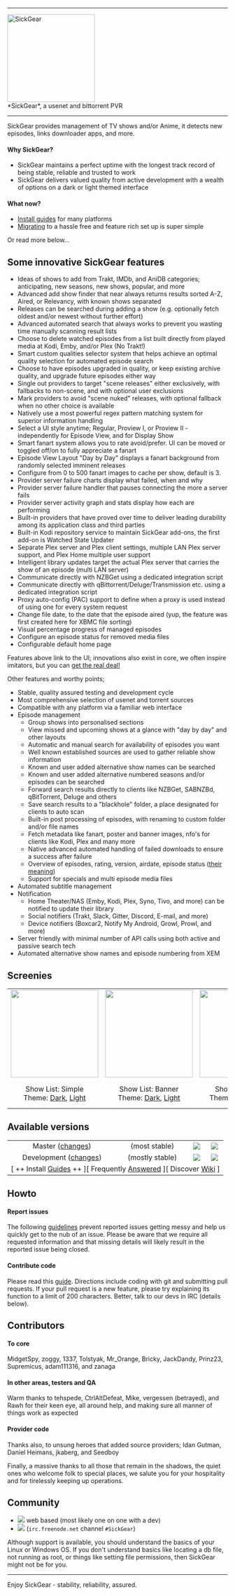 <hr>
<div><a id="top"><img alt="SickGear" width="200" src="https://raw.githubusercontent.com/wiki/SickGear/SickGear.Wiki/images/SickGearLogo.png"></a></div>
*SickGear*, a usenet and bittorrent PVR
<hr>

SickGear provides management of TV shows and/or Anime, it detects new episodes, links downloader apps, and more.

#### Why SickGear?
* SickGear maintains a perfect uptime with the longest track record of being stable, reliable and trusted to work
* SickGear delivers valued quality from active development with a wealth of options on a dark or light themed interface

#### What now?
* [Install guides](https://github.com/SickGear/SickGear/wiki/Installation-Instructions) for many platforms
* [Migrating](https://github.com/SickGear/SickGear/wiki/Install-SickGear-%5B0%5D-Migrate) to a hassle free and feature rich set up is super simple

Or read more below...

## Some innovative SickGear features
* Ideas of shows to add from Trakt, IMDb, and AniDB categories; anticipating, new seasons, new shows, popular, and more
* Advanced add show finder that near always returns results sorted A-Z, Aired, or Relevancy, with known shows separated
* Releases can be searched during adding a show (e.g. optionally fetch oldest and/or newest without further effort)
* Advanced automated search that always works to prevent you wasting time manually scanning result lists
* Choose to delete watched episodes from a list built directly from played media at Kodi, Emby, and/or Plex (No Trakt!)
* Smart custom qualities selector system that helps achieve an optimal quality selection for automated episode search
* Choose to have episodes upgraded in quality, or keep existing archive quality, and upgrade future episodes either way
* Single out providers to target "scene releases" either exclusively, with fallbacks to non-scene, and with optional user exclusions
* Mark providers to avoid "scene nuked" releases, with optional fallback when no other choice is available
* Natively use a most powerful regex pattern matching system for superior information handling
* Select a UI style anytime; Regular, Proview I, or Proview II - independently for Episode View, and for Display Show
* Smart fanart system allows you to rate avoid/prefer. UI can be moved or toggled off/on to fully appreciate a fanart
* Episode View Layout "Day by Day" displays a fanart background from randomly selected imminent releases
* Configure from 0 to 500 fanart images to cache per show, default is 3.
* Provider server failure charts display what failed, when and why
* Provider server failure handler that pauses connecting the more a server fails
* Provider server activity graph and stats display how each are performing
* Built-in providers that have proved over time to deliver leading durability among its application class and third parties
* Built-in Kodi repository service to maintain SickGear add-ons, the first add-on is Watched State Updater
* Separate Plex server and Plex client settings, multiple LAN Plex server support, and Plex Home multiple user support
* Intelligent library updates target the actual Plex server that carries the show of an episode (multi LAN server)
* Communicate directly with NZBGet using a dedicated integration script
* Communicate directly with qBittorrent/Deluge/Transmission etc. using a dedicated integration script
* Proxy auto-config (PAC) support to define when a proxy is used instead of using one for every system request
* Change file date, to the date that the episode aired (yup, the feature was first created here for XBMC file sorting)
* Visual percentage progress of managed episodes
* Configure an episode status for removed media files
* Configurable default home page

Features above link to the UI; innovations also exist in core, we often inspire imitators, but you can [get the real deal!](https://github.com/SickGear/SickGear/wiki/Installation-Instructions)

Other features and worthy points;
* Stable, quality assured testing and development cycle
* Most comprehensive selection of usenet and torrent sources
* Compatible with any platform via a familiar web interface
* Episode management
  * Group shows into personalised sections
  * View missed and upcoming shows at a glance with "day by day" and other layouts
  * Automatic and manual search for availability of episodes you want
  * Well known established sources are used to gather reliable show information
  * Known and user added alternative show names can be searched
  * Known and user added alternative numbered seasons and/or episodes can be searched
  * Forward search results directly to clients like NZBGet, SABNZBd, qBitTorrent, Deluge and others
  * Save search results to a "blackhole" folder, a place designated for clients to auto scan
  * Built-in post processing of episodes, with renaming to custom folder and/or file names
  * Fetch metadata like fanart, poster and banner images, nfo's for clients like Kodi, Plex and many more
  * Native advanced automated handling of failed downloads to ensure a success after failure
  * Overview of episodes, rating, version, airdate, episode status ([their meaning](https://github.com/SickGear/SickGear/wiki/Status-Modes))
  * Support for specials and multi episode media files
* Automated subtitle management
* Notification
  * Home Theater/NAS (Emby, Kodi, Plex, Syno, Tivo, and more) can be notified to update their library
  * Social notifiers (Trakt, Slack, Gitter, Discord, E-mail, and more)
  * Device notifiers (Boxcar2, Notify My Android, Growl, Prowl, and more)
* Server friendly with minimal number of API calls using both active and passive search tech
* Automated alternative show names and episode numbering from XEM

## Screenies
<table><thead></thead><tbody>
<tr align="center">
  <td><a title="Show List - Layout: Simple" href="https://raw.githubusercontent.com/wiki/SickGear/SickGear/images/screenies/showlist-simple.jpg"><img src="https://raw.githubusercontent.com/wiki/SickGear/SickGear/images/screenies/showlist-simple-t.jpg" width="200"></a></td>
  <td><a title="Show List - Layout: Banner" href="https://raw.githubusercontent.com/wiki/SickGear/SickGear/images/screenies/showlist-banner.jpg"><img src="https://raw.githubusercontent.com/wiki/SickGear/SickGear/images/screenies/showlist-banner-t.jpg" width="200"></a></td>
  <td><a title="Show List - Layout: Poster" href="https://raw.githubusercontent.com/wiki/SickGear/SickGear/images/screenies/showlist-poster.jpg"><img src="https://raw.githubusercontent.com/wiki/SickGear/SickGear/images/screenies/showlist-poster-t.jpg" width="200"></a></td>
  <td><a title="Episode View - Layout: Day by Day" href="https://raw.githubusercontent.com/wiki/SickGear/SickGear/images/screenies/episodeview-day-by-day.jpg"><img src="https://raw.githubusercontent.com/wiki/SickGear/SickGear/images/screenies/episodeview-day-by-day-t.jpg" width="200"></a></td>
  <td><a title="Episode View - Layout: List" href="https://raw.githubusercontent.com/wiki/SickGear/SickGear/images/screenies/episodeview-list.jpg"><img src="https://raw.githubusercontent.com/wiki/SickGear/SickGear/images/screenies/episodeview-list-t.jpg" width="200"></a></td>
  <td><a title="Display Show" href="https://raw.githubusercontent.com/wiki/SickGear/SickGear/images/screenies/displayshow.jpg"><img src="https://raw.githubusercontent.com/wiki/SickGear/SickGear/images/screenies/displayshow-t.jpg" width="200"></a></td>
  <td><a title="Add from Trakt" href="https://raw.githubusercontent.com/wiki/SickGear/SickGear/images/screenies/addshow-trakt.gif"><img src="https://raw.githubusercontent.com/wiki/SickGear/SickGear/images/screenies/addshow-trakt-t.jpg" width="200"></a></td>
  <td><a title="Edit Show" href="https://raw.githubusercontent.com/wiki/SickGear/SickGear/images/screenies/editshow.gif"><img src="https://raw.githubusercontent.com/wiki/SickGear/SickGear/images/screenies/editshow-t.jpg" width="200"></a></td>
</tr>
<tr align="center">
  <td>Show List: Simple<br />Theme: <a title="Theme Dark" href="https://raw.githubusercontent.com/wiki/SickGear/SickGear/images/screenies/showlist-simple.jpg">Dark</a>, <a title="Theme Light" href="https://raw.githubusercontent.com/wiki/SickGear/SickGear/images/screenies/showlist-simple-light.jpg">Light</a></td>
  <td>Show List: Banner<br />Theme: <a title="Theme Dark" href="https://raw.githubusercontent.com/wiki/SickGear/SickGear/images/screenies/showlist-banner.jpg">Dark</a>, <a title="Theme Light" href="https://raw.githubusercontent.com/wiki/SickGear/SickGear/images/screenies/showlist-banner-light.jpg">Light</a></td>
  <td>Show List: Poster<br />Theme: <a title="Theme Dark - Anime" href="https://raw.githubusercontent.com/wiki/SickGear/SickGear/images/screenies/showlist-poster.jpg">Dark</a>, <a title="Theme Dark 2" href="https://raw.githubusercontent.com/wiki/SickGear/SickGear/images/screenies/showlist-poster2.jpg">Dark 2</a></td>
  <td>Episode View: Day by Day<br />Theme: <a title="Theme Dark" href="https://raw.githubusercontent.com/wiki/SickGear/SickGear/images/screenies/episodeview-day-by-day.jpg">Dark</a>, <a title="Theme Light" href="https://raw.githubusercontent.com/wiki/SickGear/SickGear/images/screenies/episodeview-day-by-day-light.jpg">Light</a></td>
  <td>Episode View: List<br />Theme: <a title="Theme Dark" href="https://raw.githubusercontent.com/wiki/SickGear/SickGear/images/screenies/episodeview-list.jpg">Dark</a>, <a title="Theme Dark - Anime" href="https://raw.githubusercontent.com/wiki/SickGear/SickGear/images/screenies/episodeview-list2.jpg">Dark 2</a>, <a title="Theme Light" href="https://raw.githubusercontent.com/wiki/SickGear/SickGear/images/screenies/episodeview-list-light.jpg">Light</a></td>
  <td>Display Show<br />Theme: <a title="Theme Dark" href="https://raw.githubusercontent.com/wiki/SickGear/SickGear/images/screenies/displayshow.jpg">Dark</a>, <a title="Theme Light" href="https://raw.githubusercontent.com/wiki/SickGear/SickGear/images/screenies/displayshow-light.jpg">Light</a></td>
  <td>Add from Trakt<br />Theme: <a title="Theme Dark" href="https://raw.githubusercontent.com/wiki/SickGear/SickGear/images/screenies/addshow-trakt.gif">Dark</a></td>
  <td>Edit Show<br />Theme: <a title="Theme Dark" href="https://raw.githubusercontent.com/wiki/SickGear/SickGear/images/screenies/editshow.gif">Dark</a></td>
</tr>
</tbody>
</table>

## Available versions
<table><thead></thead><tbody>
<tr align="center">
  <td>Master (<a title="Master Changelog" href="../master/CHANGES.md">changes</a>)</td><td>(most stable)</td><td><a id="top" title=""><img src="https://img.shields.io/:goal-stability-brightgreen.svg"></a></td><td><a id="top" title="Build Status: Stable = Terrific!"><img src="https://img.shields.io/travis/SickGear/SickGear/master.svg"></a></td>
</tr>
<tr align="center">
  <td>Development (<a title="Development Changelog" href="../develop/CHANGES.md">changes</a>)</td><td>(mostly stable)</td><td><a id="top" title="Where some imitate"><img src="https://img.shields.io/:goal-innovate-brightgreen.svg"></a></td><td><a title="Build Status: Passing = All good!" target="_blank" href="https://travis-ci.org/SickGear/SickGear"><img src="https://img.shields.io/travis/SickGear/SickGear/develop.svg"></a></td>
</tr>
<tr align="center">
<td colspan=5>[ ++ Install <a href="https://github.com/SickGear/SickGear/wiki/Installation-Instructions">Guides</a> ++ ][ Frequently <a href="https://github.com/SickGear/SickGear/wiki/Frequently-Answered-Questions">Answered</a> ][ Discover <a href="https://github.com/SickGear/SickGear/wiki">Wiki</a> ]</td>
</tr>
</tbody>
</table>

## Howto

#### Report issues
The following [guidelines](https://github.com/SickGear/SickGear/wiki/%5BHow-to%5D-Report-Issues) prevent reported issues getting messy and help us quickly get to the nub of an issue.  Please be aware that we require all requested information and that missing details will likely result in the reported issue being closed.

#### Contribute code
Please read this [guide](https://github.com/SickGear/SickGear/wiki/%5BHow-to%5D-Contribute-Code).  Directions  include coding with git and submitting pull requests.
If your pull request is a new feature, please try explaining its function to a limit of 200 characters.  Better, talk to our devs in IRC (details below).

## Contributors

#### To core
MidgetSpy, zoggy, 1337, Tolstyak, Mr_Orange, Bricky, JackDandy, Prinz23, Supremicus, adam111316, and zanaga

#### In other areas, testers and QA
Warm thanks to tehspede, CtrlAltDefeat, Mike, vergessen (betrayed), and Rawh for their keen eye, all around help, and making sure all manner of things work as expected

#### Provider code
Thanks also, to unsung heroes that added source providers; Idan Gutman, Daniel Heimans, jkaberg, and Seedboy

Finally, a massive thanks to all those that remain in the shadows, the quiet ones who welcome folk to special places, we salute you for your hospitality and for tirelessly keeping up operations.

## Community
* <a href="https://gitter.im/SickGear/"><img src="https://badges.gitter.im/sickgear.svg"></a> web based (most likely one on one with a dev)
* <a name="freenode"><img src="https://img.shields.io/badge/style-join%20chat-blue.svg?style=flat.svg&label=freenode"></a>&nbsp;(`irc.freenode.net` channel `#SickGear`)

Although support is available, you should understand the basics of your Linux or Windows OS.  If you don't understand basics like locating a db file, not running as root, or things like setting file permissions, then SickGear might not be for you.

---
Enjoy SickGear - stability, reliability, assured.
